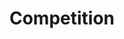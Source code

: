 ---
layout: competition
id: competition
permalink: /competition/
nav: true
nav-order: 3

title: Compet&shy;ition
long-title: Win a delicious escape to Belgium
intro: Win a grand two-night getaway to Brussels, staying in the well-appointed, five-star Steigenberger Wiltcher's. Located in the heart of the city, wake up for breakfast before strolling the magnificent boulevards of this stylish destination, unpicking the medieval old town, the boutiques and cultural curiosities that hide within. On your return, enjoy a sumptuous evening in the hotel’s esteemed restaurant, indulging in exceptional cooking. If that wasn’t sweet enough, you’ll also be treated to a hamper bursting with a choice selection of Godiva’s gorgeous chocolates. Enter now for a truly delicious getaway.

enter-cta: Enter Now

competition-form:
  id: comp
  post-url: "#getFormUrl"
  expiry-date: 2050-01-01
  fields:
    - id: name
      type: text
      label: Name
      required: true
    - id: email
      type: email
      label: Email
      required: true
    - id: qualify
      type: radio
      label: Are you a UK resident and over the age of 18?
      required: true
      options:
        - id: qualify-true
          label: 'Yes'
          value: 'yes'
        - id: qualify-false
          label: 'No'
          value: 'no'
          invalid: true
    - id: opt-in
      type: radio
      label: Would you like to receive emails from our Partner brand?
      required: true
      options:
        - id: opt-in-true
          label: 'Yes'
          value: 'yes'
        - id: opt-in-false
          label: 'No'
          value: 'no'
    - id: storytime
      type: text-long
      label: Tell us about your favourite travel experience
      required: true
    - id: eggs
      type: select
      label: What is your favourite continent?
      required: true
      options:
        - label: Africa
          value: africa
        - label: Antarctica
          value: antarctica
        - label: Asia
          value: asia
        - label: Europe
          value: europe
        - label: North America
          value: north-america
        - label: Oceania
          value: oceania
        - label: South America
          value: south-america
    - id: contact
      type: checkbox
      label: Do you have a preference on how we should contact you?
      required: true
      options:
        - id: contact-email
          label: Email
          value: email
        - id: contact-post
          label: Post
          value: post
        - id: contact-phone
          label: Phone
          value: phone
    - id: week
      type: select
      label: What is your favourite day of the week?
      options:
        - label: Monday
          value: mon
        - label: Tuesday
          value: tue
        - label: Wednesday
          value: wed
        - label: Thursday
          value: thur
        - label: Friday
          value: fri
        - label: Saturday
          value: sat
        - label: Sunday
          value: sun
  submit: Submit Entry
  terms: >
    By submitting your entry, you agree to the <a href="#" class="js-open-modal link--underlined" data-open-modal="competition-terms">terms and conditions</a> of this competition
---